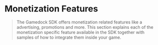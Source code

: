 # Monetization Features

> The Gamedock SDK offers monetization related features like a advertising, promotions and more. This section explains each of the monetization specific feature available in the SDK together with samples of how to integrate them inside your game.